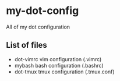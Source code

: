 my-dot-config
=============

All of my dot configuration

List of files
-------------

- dot-vimrc
  vim configuration (.vimrc)
- mybash
  bash configuration (.bashrc)
- dot-tmux
  tmux configuration (.tmux.conf)
